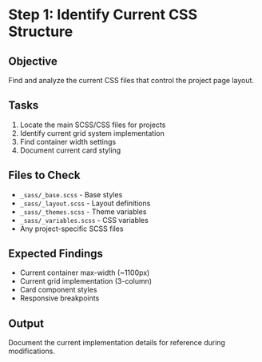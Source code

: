 # Step 1: Identify Current CSS Structure

## Objective
Find and analyze the current CSS files that control the project page layout.

## Tasks
1. Locate the main SCSS/CSS files for projects
2. Identify current grid system implementation
3. Find container width settings
4. Document current card styling

## Files to Check
- `_sass/_base.scss` - Base styles
- `_sass/_layout.scss` - Layout definitions
- `_sass/_themes.scss` - Theme variables
- `_sass/_variables.scss` - CSS variables
- Any project-specific SCSS files

## Expected Findings
- Current container max-width (~1100px)
- Current grid implementation (3-column)
- Card component styles
- Responsive breakpoints

## Output
Document the current implementation details for reference during modifications.
